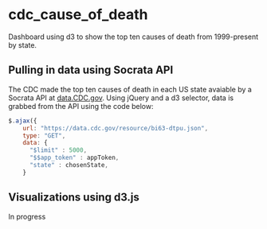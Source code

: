 # cdc_cause_of_death

Dashboard using d3 to show the top ten causes of death from 1999-present by state.

## Pulling in data using Socrata API

The CDC made the top ten causes of death in each US state avaiable by a Socrata API at [data.CDC.gov](https://data.cdc.gov/NCHS/NCHS-Leading-Causes-of-Death-United-States/bi63-dtpu). Using jQuery and a d3 selector, data is grabbed from the API using the code below:

```javascript 
$.ajax({
    url: "https://data.cdc.gov/resource/bi63-dtpu.json",
    type: "GET",
    data: {
      "$limit" : 5000,
      "$$app_token" : appToken,
      "state" : chosenState,
    }
```

## Visualizations using d3.js

In progress
